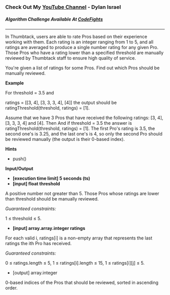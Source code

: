 ### Check Out My [YouTube Channel](https://www.YouTube.com/CodingTutorials360) - Dylan Israel

##### Algorithm Challenge Available At [CodeFights](https://codefights.com/company-challenges/thumbtack/eF82g2XJdkWbeWYSr)
---

In Thumbtack, users are able to rate Pros based on their experience working with them. Each rating is an integer ranging from 1 to 5, and all ratings are averaged to produce a single number rating for any given Pro. Those Pros who have a rating lower than a specified threshold are manually reviewed by Thumbtack staff to ensure high quality of service.

You're given a list of ratings for some Pros. Find out which Pros should be manually reviewed.

**Example**

For threshold = 3.5 and

ratings = [[3, 4],
           [3, 3, 3, 4],
           [4]]
the output should be ratingThreshold(threshold, ratings) = [1].

Assume that we have 3 Pros that have received the following ratings: [3, 4], [3, 3, 3, 4] and [4]. Then
And if threshold = 3.5 the answer is ratingThreshold(threshold, ratings) = [1].
The first Pro's rating is 3.5, the second one's is 3.25, and the last one's is 4, so only the second Pro should be reviewed manually (the output is their 0-based index).

**Hints**
-   push()

**Input/Output**

- **[execution time limit] 5 seconds (ts)**
- **[input] float threshold**

A positive number not greater than 5. Those Pros whose ratings are lower than threshold should be manually reviewed.

*Guaranteed constraints:*

1 ≤ threshold ≤ 5.

- **[input] array.array.integer ratings**

For each valid i, ratings[i] is a non-empty array that represents the last ratings the ith Pro has received.

*Guaranteed constraints:*

0 ≤ ratings.length ≤ 5,
1 ≤ ratings[i].length ≤ 15,
1 ≤ ratings[i][j] ≤ 5.

- [output] array.integer

0-based indices of the Pros that should be reviewed, sorted in ascending order.
